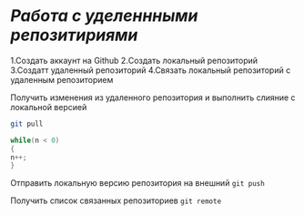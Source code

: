 # ***Работа с уделеннными репозитириями*** 

1.Создать аккаунт на Github
2.Создать локальный репозиторий 
3.Создатт удаленный репозиторий
4.Связать локальный репозиторий с удаленным репозиторием

Получить изменения из удаленного репозитория и выполнить слияние с локальной версией
```bash
git pull
```
```c#
while(n < 0)
{
n++;
}
```
Отправить локальную версию репозитория на внешний `git push`

Получить список связанных репозиториев `git remote`
